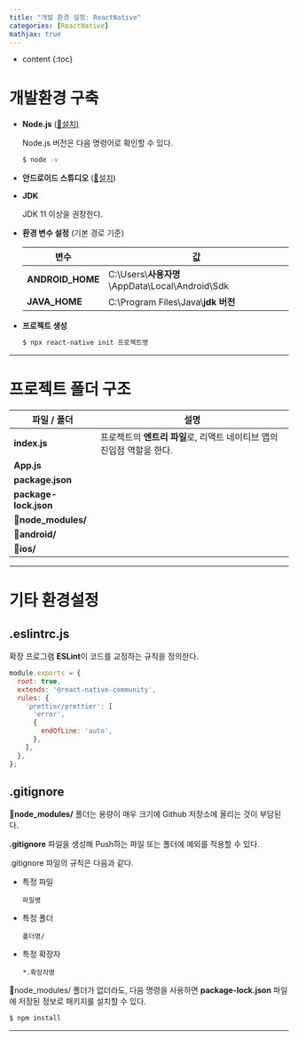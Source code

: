 ```yaml
---
title: "개발 환경 설정: ReactNative"
categories: [ReactNative]
mathjax: true
---
```


* content
{:toc}
# 개발환경 구축

-   **Node.js** ([💾설치)](https://nodejs.org/ko/)

    Node.js 버전은 다음 명령어로 확인할 수 있다.

    ```sh
    $ node -v
    ```
    
-   **안드로이드 스튜디오** ([💾설치](https://www.google.com/aclk?sa=l&ai=DChcSEwizz4u-mrX6AhVLpJYKHVsJCE4YABAAGgJ0bA&sig=AOD64_1q7XmRg0ee46RKqk1D3SifXgh15g&q&adurl&ved=2ahUKEwjDsoa-mrX6AhXkIaYKHU6kDMUQ0Qx6BAgJEAE))

-   **JDK**

    JDK 11 이상을 권장한다.

-   **환경 변수 설정** (기본 경로 기준)

    | 변수             | 값                                               |
    | ---------------- | ------------------------------------------------ |
    | **ANDROID_HOME** | C:\Users\\**사용자명**\AppData\Local\Android\Sdk |
    | **JAVA_HOME**    | C:\Program Files\Java\\**jdk 버전**              |

-   **프로젝트 생성**

    ```sh
    $ npx react-native init 프로젝트명
    ```


---

# 프로젝트 폴더 구조

| 파일 / 폴더           | 설명                                                         |
| --------------------- | ------------------------------------------------------------ |
| **index.js**          | 프로젝트의 **엔트리 파일**로, 리액트 네이티브 앱의 진입점 역할을 한다. |
| **App.js**            |                                                              |
| **package.json**      |                                                              |
| **package-lock.json** |                                                              |
| **📂node_modules/**    |                                                              |
| **📂android/**         |                                                              |
| **📂ios/**             |                                                              |

---

# 기타 환경설정

## .eslintrc.js

확장 프로그램 **ESLint**이 코드를 교정하는 규칙을 정의한다.

```js
module.exports = {
  root: true,
  extends: '@react-native-community',
  rules: {
    'prettier/prettier': [
      'error',
      {
        endOfLine: 'auto',
      },
    ],
  },
};
```

## .gitignore

**📂node_modules/** 폴더는 용량이 매우 크기에 Github 저장소에 올리는 것이 부담된다.

**.gitignore** 파일을 생성해 Push하는 파일 또는 폴더에 예외를 적용할 수 있다.

.gitignore 파일의 규칙은 다음과 같다.

-   특정 파일

    ```
    파일명
    ```

-   특정 폴더

    ```
    폴더명/
    ```

-   특정 확장자

    ```
    *.확장자명
    ```

📂node_modules/ 폴더가 없더라도, 다음 명령을 사용하면 **package-lock.json** 파일에 저장된 정보로 패키지를 설치할 수 있다.

```sh
$ npm install
```

---